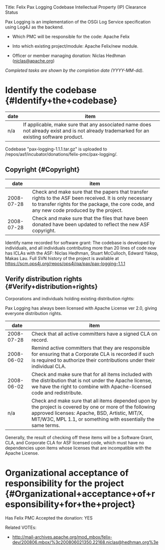 Title: Felix Pax Logging Codebase Intellectual Property (IP) Clearance Status


Pax Logging is an implementation of the OSGi Log Service specification using Log4J as the backend.



- Which PMC will be responsible for the code: Apache Felix


- Into which existing project/module: Apache Felix/new module.


- Officer or member managing donation: Niclas Hedhman (niclas@apache.org)

 _Completed tasks are shown by the completion date (YYYY-MM-dd)._ 


# Identify the codebase {#Identify+the+codebase}

| date | item |
|------|------|
| n/a | If applicable, make sure that any associated name does not already exist and is not already trademarked for an existing software product. |

Codebase "pax-logging-1.1.1.tar.gz" is uploaded to /repos/asf/incubator/donations/felix-pmc/pax-logging/.


## Copyright {#Copyright}

| date | item |
|------|------|
| 2008-07-28 | Check and make sure that the papers that transfer rights to the ASF been received. It is only necessary to transfer rights for the package, the core code, and any new code produced by the project. |
| 2008-07-28 | Check and make sure that the files that have been donated have been updated to reflect the new ASF copyright. |

Identify name recorded for software grant: The codebase is developed by individuals, and all individuals contributing more than 20 lines of code now has ICLAs with the ASF: Niclas Hedhman, Stuart McCulloch, Edward Yakop, Makas Lau. Full SVN history of the project is available at https://scm.ops4j.org/repos/ops4j/qa/pax/pax-logging-1.1.1


## Verify distribution rights {#Verify+distribution+rights}

Corporations and individuals holding existing distribution rights:


Pax Logging has always been licensed with Apache License ver 2.0, giving everyone distribution rights.


| date | item |
|------|------|
| 2008-07-28 | Check that all active committers have a signed CLA on record. |
| 2008-06-02 | Remind active committers that they are responsible for ensuring that a Corporate CLA is recorded if such is required to authorize their contributions under their individual CLA. |
| 2008-06-02 | Check and make sure that for all items included with the distribution that is not under the Apache license, we have the right to combine with Apache-licensed code and redistribute. |
| n/a | Check and make sure that all items depended upon by the project is covered by one or more of the following approved licenses: Apache, BSD, Artistic, MIT/X, MIT/W3C, MPL 1.1, or something with essentially the same terms. |

Generally, the result of checking off these items will be a Software Grant, CLA, and Corporate CLA for ASF licensed code, which must have no dependencies upon items whose licenses that are incompatible with the Apache License.


# Organizational acceptance of responsibility for the project {#Organizational+acceptance+of+responsibility+for+the+project}

Has Felix PMC Accepted the donation: YES


Related VOTEs:



- http://mail-archives.apache.org/mod_mbox/felix-dev/200806.mbox/%3c200806021350.22168.niclas@hedhman.org%3e
